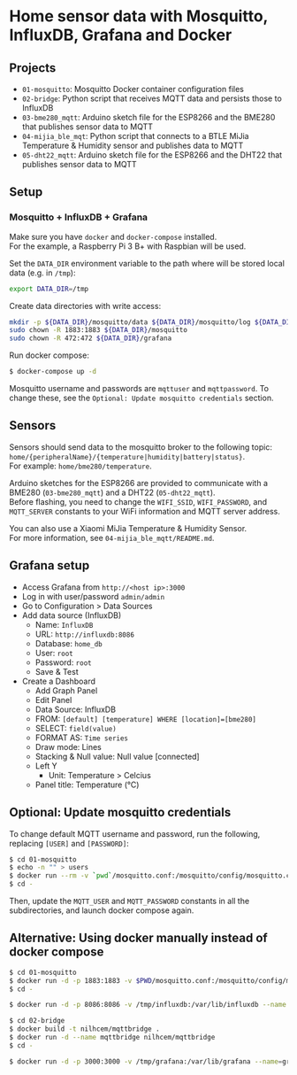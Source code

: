 # Home sensor data with Mosquitto, InfluxDB, Grafana and  Docker

## Projects

- `01-mosquitto`: Mosquitto Docker container configuration files
- `02-bridge`: Python script that receives MQTT data and persists those to InfluxDB
- `03-bme280_mqtt`: Arduino sketch file for the ESP8266 and the BME280 that publishes sensor data to MQTT
- `04-mijia_ble_mqt`: Python script that connects to a BTLE MiJia Temperature & Humidity sensor and publishes data to MQTT
- `05-dht22_mqtt`: Arduino sketch file for the ESP8266 and the DHT22 that publishes sensor data to MQTT


## Setup

### Mosquitto + InfluxDB + Grafana

Make sure you have `docker` and `docker-compose` installed.  
For the example, a Raspberry Pi 3 B+ with Raspbian will be used.

Set the `DATA_DIR` environment variable to the path where will be stored local data (e.g. in `/tmp`):

```sh
export DATA_DIR=/tmp
```

Create data directories with write access:

```sh
mkdir -p ${DATA_DIR}/mosquitto/data ${DATA_DIR}/mosquitto/log ${DATA_DIR}/influxdb ${DATA_DIR}/grafana
sudo chown -R 1883:1883 ${DATA_DIR}/mosquitto
sudo chown -R 472:472 ${DATA_DIR}/grafana
```

Run docker compose:

```sh
$ docker-compose up -d
```

Mosquitto username and passwords are `mqttuser` and `mqttpassword`.
 To change these, see the `Optional: Update mosquitto credentials` section.


## Sensors

Sensors should send data to the mosquitto broker to the following topic:  
`home/{peripheralName}/{temperature|humidity|battery|status}`.  
For example: `home/bme280/temperature`.

Arduino sketches for the ESP8266 are provided to communicate with a BME280 (`03-bme280_mqtt`) and a DHT22 (`05-dht22_mqtt`).  
Before flashing, you need to change the `WIFI_SSID`, `WIFI_PASSWORD`, and `MQTT_SERVER` constants to your WiFi information and MQTT server address.

You can also use a Xiaomi MiJia Temperature & Humidity Sensor.  
For more information, see `04-mijia_ble_mqtt/README.md`.


## Grafana setup

- Access Grafana from `http://<host ip>:3000`
- Log in with user/password `admin/admin`
- Go to Configuration > Data Sources
- Add data source (InfluxDB)
  - Name: `InfluxDB`
  - URL: `http://influxdb:8086`
  - Database: `home_db`
  - User: `root`
  - Password: `root`
  - Save & Test
- Create a Dashboard
  - Add Graph Panel
  - Edit Panel
  - Data Source: InfluxDB
  - FROM: `[default] [temperature] WHERE [location]=[bme280]`
  - SELECT: `field(value)`
  - FORMAT AS: `Time series`
  - Draw mode: Lines
  - Stacking & Null value: Null value [connected]
  - Left Y
    - Unit: Temperature > Celcius
  - Panel title: Temperature (°C)


## Optional: Update mosquitto credentials

To change default MQTT username and password, run the following, replacing `[USER]` and `[PASSWORD]`:

```sh
$ cd 01-mosquitto
$ echo -n "" > users
$ docker run --rm -v `pwd`/mosquitto.conf:/mosquitto/config/mosquitto.conf -v `pwd`/users:/mosquitto/config/users eclipse-mosquitto:1.5 mosquitto_passwd -b /mosquitto/config/users [USER] [PASSWORD]
$ cd -
```

Then, update the `MQTT_USER` and `MQTT_PASSWORD` constants in all the subdirectories, and launch docker compose again.


## Alternative: Using docker manually instead of docker compose

```sh
$ cd 01-mosquitto
$ docker run -d -p 1883:1883 -v $PWD/mosquitto.conf:/mosquitto/config/mosquitto.conf -v $PWD/users:/mosquitto/config/users -v /tmp/mosquitto/data:/mosquitto/data -v /tmp/mosquitto/log:/mosquitto/log --name mosquitto eclipse-mosquitto:1.5
$ cd -

$ docker run -d -p 8086:8086 -v /tmp/influxdb:/var/lib/influxdb --name influxdb influxdb:1.7

$ cd 02-bridge
$ docker build -t nilhcem/mqttbridge .
$ docker run -d --name mqttbridge nilhcem/mqttbridge
$ cd -

$ docker run -d -p 3000:3000 -v /tmp/grafana:/var/lib/grafana --name=grafana grafana/grafana:5.4.3
```
